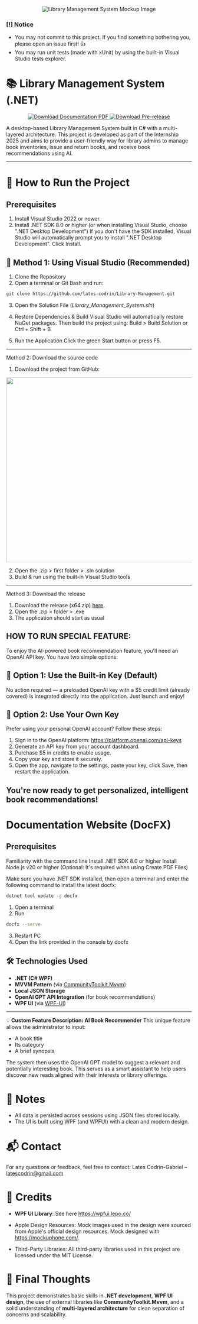 <p align="center">
  <img src="https://i.imgur.com/w9A0rh2.png" alt="Library Management System Mockup Image" style="max-width: 100%; height: auto;" />
</p>


### [!] Notice
- You may not commit to this project. If you find something bothering you, please open an issue first! 👍
- You may run unit tests (made with xUnit) by using the built-in Visual Studio tests explorer.

# 📚 Library Management System (.NET)
<p align="center">
  <a href="https://github.com/lates-codrin/Library-Management/releases/download/v0.0.1-alpha/Setup.pdf">
    <img src="https://img.shields.io/badge/📄%20Download-Documentation%20PDF-green?style=for-the-badge" alt="Download Documentation PDF"/>
  </a>
  <a href="https://github.com/lates-codrin/Library-Management/releases/download/v0.0.1-alpha/x64.zip">
    <img src="https://img.shields.io/badge/📦%20Download-Pre--Release-orange?style=for-the-badge" alt="Download Pre-release"/>
  </a>
</p>


A desktop-based Library Management System built in C# with a multi-layered architecture. This project is developed as part of the Internship 2025 and aims to provide a user-friendly way for library admins to manage book inventories, issue and return books, and receive book recommendations using AI.

---


# 🚀 How to Run the Project

## Prerequisites
1. Install Visual Studio 2022 or newer.
2. Install .NET SDK 8.0 or higher (or when installing Visual Studio, choose ".NET Desktop Development")
   If you don't have the SDK installed, Visual Studio will automatically prompt you to install ".NET Desktop Development". Click Install.


## 🔹 Method 1: Using Visual Studio (Recommended)
1. Clone the Repository
2. Open a terminal or Git Bash and run:

```bash
git clone https://github.com/lates-codrin/Library-Management.git
```

3. Open the Solution File (*Library_Management_System.sln*)

4. Restore Dependencies & Build
Visual Studio will automatically restore NuGet packages. Then build the project using:
Build > Build Solution or Ctrl + Shift + B

5. Run the Application
Click the green Start button or press F5.

---

Method 2: Download the source code
1. Download the project from GitHub:
<p align="center">
  <img src="https://i.imgur.com/SdtVaA3.png" width="800" height="500"/>
</p>

2. Open the .zip > first folder > .sln solution
3. Build & run using the built-in Visual Studio tools

---

Method 3: Download the release

1. Download the release (x64.zip) [here](https://github.com/lates-codrin/Library-Management/releases/tag/v0.0.1-alpha).
2. Open the .zip > folder > .exe
3. The application should start as usual


## HOW TO RUN SPECIAL FEATURE:
To enjoy the AI-powered book recommendation feature, you'll need an OpenAI API key. You have two simple options:

## 🔹 **Option 1**: Use the Built-in Key (Default)
No action required — a preloaded OpenAI key with a $5 credit limit (already covered) is integrated directly into the application. Just launch and enjoy!

## 🔹 **Option 2**: Use Your Own Key
Prefer using your personal OpenAI account? Follow these steps:

1. Sign in to the OpenAI platform: https://platform.openai.com/api-keys
2. Generate an API key from your account dashboard.
3. Purchase $5 in credits to enable usage.
4. Copy your key and store it securely.
5. Open the app, navigate to the settings, paste your key, click Save, then restart the application.

You're now ready to get personalized, intelligent book recommendations!
---

# Documentation Website (DocFX)

## Prerequisites

Familiarity with the command line
Install .NET SDK 8.0 or higher
Install Node.js v20 or higher (Optional: It's required when using Create PDF Files)

Make sure you have .NET SDK installed, then open a terminal and enter the following command to install the latest docfx:
```bash
dotnet tool update -g docfx
```

1. Open a terminal
2. Run 
```bash
docfx --serve
```
3. Restart PC
4. Open the link provided in the console by docfx




## 🛠️ Technologies Used

- **.NET (C# WPF)**
- **MVVM Pattern** (via [CommunityToolkit.Mvvm](https://learn.microsoft.com/en-us/dotnet/communitytoolkit/mvvm/overview))
- **Local JSON Storage**
- **OpenAI GPT API Integration** (for book recommendations)
- **WPF UI** (via [WPF-UI](https://wpfui.lepo.co/))
  

---

💡 **Custom Feature Description: AI Book Recommender**
This unique feature allows the administrator to input:

* A book title
* Its category
* A brief synopsis

The system then uses the OpenAI GPT model to suggest a relevant and potentially interesting book. This serves as a smart assistant to help users discover new reads aligned with their interests or library offerings.



# 📄 **Notes**
* All data is persisted across sessions using JSON files stored locally.
* The UI is built using WPF (and WPFUI) with a clean and modern design.



# 📬 **Contact**
For any questions or feedback, feel free to contact:
Lates Codrin-Gabriel – latescodrin@gmail.com


# 📝 **Credits**
* **WPF UI Library**: See here https://wpfui.lepo.co/

* Apple Design Resources: Mock images used in the design were sourced from Apple's official design resources. Mock designed with https://mockuphone.com/.

* Third-Party Libraries: All third-party libraries used in this project are licensed under the MIT License.

# 🏁 Final Thoughts
This project demonstrates basic skills in **.NET development**, **WPF UI design**, the use of external libraries like **CommunityToolkit.Mvvm**, and a solid understanding of **multi-layered architecture** for clean separation of concerns and scalability.
